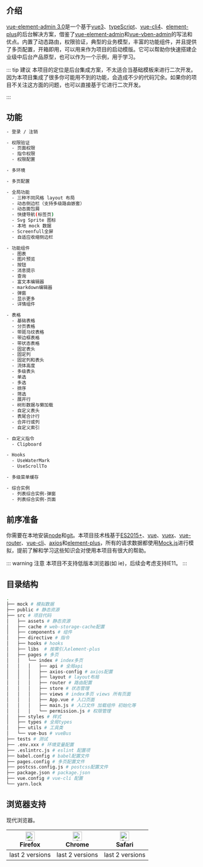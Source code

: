 ## 介绍

[vue-element-admin 3.0](https://github.com/kailong321200875/vue-element-admin-webpack)是一个基于[vue3](https://github.com/vuejs/vue-next)、[typeScript](https://github.com/microsoft/TypeScript)、[vue-cli4](https://github.com/vuejs/vue-cli)、[element-plus](https://github.com/element-plus/element-plus)的后台解决方案，借鉴了[vue-element-admin](https://github.com/PanJiaChen/vue-element-admin)和[vue-vben-admin](https://github.com/anncwb/vue-vben-admin)的写法和优点。内置了动态路由，权限验证，典型的业务模型，丰富的功能组件，并且提供了多页配置，开箱即用，可以用来作为项目的启动模版。它可以帮助你快速搭建企业级中后台产品原型，也可以作为一个示例，用于学习。

::: tip 建议
本项目的定位是后台集成方案，不太适合当基础模板来进行二次开发。因为本项目集成了很多你可能用不到的功能，会造成不少的代码冗余。如果你的项目不关注这方面的问题，也可以直接基于它进行二次开发。
<!-- 如果需要二次开发，推荐使用[vue-element-admin 2.0](http://192.168.169.57:9000/scm/git/hzt-webdocs.git)中的精简版分支 `vue-admin-template` 进行开发。 -->
:::

## 功能

``` sh
- 登录 / 注销

- 权限验证
  - 页面权限
  - 指令权限
  - 权限配置

- 多环境

- 多页配置

- 全局功能
  - 三种不同风格 layout 布局
  - 动态侧边栏（支持多级路由嵌套）
  - 动态面包屑
  - 快捷导航(标签页)
  - Svg Sprite 图标
  - 本地 mock 数据
  - Screenfull全屏
  - 自适应收缩侧边栏

- 功能组件
  - 图表
  - 图片预览
  - 按钮
  - 消息提示
  - 查询
  - 富文本编辑器
  - markdown编辑器
  - 弹窗
  - 显示更多
  - 详情组件

- 表格
  - 基础表格
  - 分页表格
  - 带斑马纹表格
  - 带边框表格
  - 带状态表格
  - 固定表头
  - 固定列
  - 固定列和表头
  - 流体高度
  - 多级表头
  - 单选
  - 多选
  - 排序
  - 筛选
  - 展开行
  - 树形数据与懒加载
  - 自定义表头
  - 表尾合计行
  - 合并行或列
  - 自定义索引

- 自定义指令
  - Clipboard

- Hooks
  - UseWaterMark
  - UseScrollTo

- 多级菜单缓存

- 综合实例
  - 列表综合实例-弹窗
  - 列表综合实例-页面
```

## 前序准备

你需要在本地安装[node](https://nodejs.org/en/)和[git](https://git-scm.com/)。本项目技术栈基于[ES2015+](https://es6.ruanyifeng.com/)、[vue](https://www.vue3js.cn/docs/zh/)、[vuex](https://next.vuex.vuejs.org/)、[vue-router](https://next.router.vuejs.org/)、[vue-cli](https://github.com/vuejs/vue-cli)、[axios](https://github.com/axios/axios)和[element-plus](https://github.com/element-plus/element-plus)，所有的请求数据都使用[Mock.js](https://github.com/nuysoft/Mock)进行模拟，提前了解和学习这些知识会对使用本项目有很大的帮助。

::: warning 注意
本项目不支持低版本浏览器(如 ie)，后续会考虑支持IE11。
:::

## 目录结构

``` sh
.
├── mock # 模拟数据
├── public # 静态资源
├── src # 项目代码
│   ├── assets # 静态资源
│   ├── cache # web-storage-cache配置
│   ├── components # 组件
│   ├── directive # 指令
│   ├── hooks # hooks
│   ├── libs  # 按需引入element-plus
│   ├── pages # 多页
│   │   └── index # index多页
│   │   │   ├── api # 全局api
│   │   │   ├── axios-config # axios配置
│   │   │   ├── layout # layout布局
│   │   │   ├── router # 路由配置
│   │   │   ├── store # 状态管理
│   │   │   ├── views # index多页 views 所有页面
│   │   │   ├── App.vue # 入口页面
│   │   │   ├── main.js # 入口文件 加载组件 初始化等
│   │   │   └── permission.js # 权限管理
│   ├── styles # 样式
│   ├── types # 全局types
│   ├── utils # 工具类
│   └── vue-bus # vueBus
├── tests # 测试
├── .env.xxx # 环境变量配置
├── .eslintrc.js # eslint 配置项
├── babel.config # babel配置文件
├── pages.config # 多页配置文件
├── postcss.config.js # postcss配置文件
├── package.json # package.json
├── vue.config # vue-cli 配置
└── yarn.lock
```

## 浏览器支持

现代浏览器。

| [<img src="https://raw.githubusercontent.com/alrra/browser-logos/master/src/firefox/firefox_48x48.png" alt="Firefox" width="24px" height="24px" />](https://godban.github.io/browsers-support-badges/)</br>Firefox | [<img src="https://raw.githubusercontent.com/alrra/browser-logos/master/src/chrome/chrome_48x48.png" alt="Chrome" width="24px" height="24px" />](https://godban.github.io/browsers-support-badges/)</br>Chrome | [<img src="https://raw.githubusercontent.com/alrra/browser-logos/master/src/safari/safari_48x48.png" alt="Safari" width="24px" height="24px" />](https://godban.github.io/browsers-support-badges/)</br>Safari |
| --------- | --------- | --------- |
| last 2 versions | last 2 versions | last 2 versions |